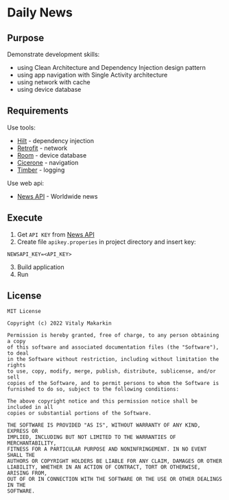 # Daily News

## Purpose

Demonstrate development skills:

- using Clean Architecture and Dependency Injection design pattern
- using app navigation with Single Activity architecture
- using network with cache
- using device database

## Requirements

Use tools:

- [Hilt] - dependency injection
- [Retrofit] - network
- [Room] - device database
- [Cicerone] - navigation
- [Timber] - logging

Use web api:

- [News API] - Worldwide news

## Execute

1. Get `API KEY` from [News API]
2. Create file `apikey.properies` in project directory and insert key:

```
NEWSAPI_KEY=<API_KEY>
```

3. Build application
4. Run

## License

```
MIT License

Copyright (c) 2022 Vitaly Makarkin

Permission is hereby granted, free of charge, to any person obtaining a copy
of this software and associated documentation files (the "Software"), to deal
in the Software without restriction, including without limitation the rights
to use, copy, modify, merge, publish, distribute, sublicense, and/or sell
copies of the Software, and to permit persons to whom the Software is
furnished to do so, subject to the following conditions:

The above copyright notice and this permission notice shall be included in all
copies or substantial portions of the Software.

THE SOFTWARE IS PROVIDED "AS IS", WITHOUT WARRANTY OF ANY KIND, EXPRESS OR
IMPLIED, INCLUDING BUT NOT LIMITED TO THE WARRANTIES OF MERCHANTABILITY,
FITNESS FOR A PARTICULAR PURPOSE AND NONINFRINGEMENT. IN NO EVENT SHALL THE
AUTHORS OR COPYRIGHT HOLDERS BE LIABLE FOR ANY CLAIM, DAMAGES OR OTHER
LIABILITY, WHETHER IN AN ACTION OF CONTRACT, TORT OR OTHERWISE, ARISING FROM,
OUT OF OR IN CONNECTION WITH THE SOFTWARE OR THE USE OR OTHER DEALINGS IN THE
SOFTWARE.
```

[Hilt]: <https://dagger.dev/hilt/>

[Retrofit]: <https://github.com/square/retrofit>

[Room]: <https://developer.android.com/jetpack/androidx/releases/room>

[Cicerone]: <https://github.com/terrakok/Cicerone>

[Timber]: <https://github.com/JakeWharton/timber>

[News API]: <https://newsapi.org/>